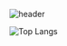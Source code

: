 ![header](https://capsule-render.vercel.app/api?type=slice&color=auto&reversal=ture&height=300&section=header&text=Welcome!%20I%20am%20EwanJee&fontSize=90)

![Top Langs](https://github-readme-stats.vercel.app/api/top-langs/?username=EwanJee&layout=compact)
